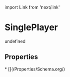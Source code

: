 import Link from 'next/link'
# SinglePlayer

undefined

## Properties

<Grid>
* [](/Properties/Schema.org/)

</Grid>

